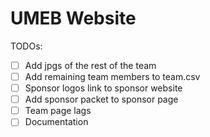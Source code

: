 # UMEB Website

TODOs:

- [ ] Add jpgs of the rest of the team
- [ ] Add remaining team members to team.csv
- [ ] Sponsor logos link to sponsor website
- [ ] Add sponsor packet to sponsor page
- [ ] Team page lags
- [ ] Documentation
